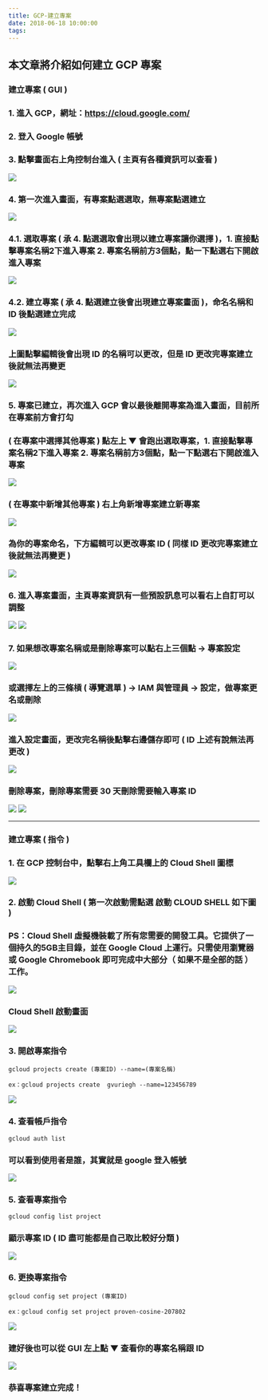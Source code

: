 ```yaml
---
title: GCP-建立專案
date: 2018-06-18 10:00:00
tags:
---
```


## 本文章將介紹如何建立 GCP 專案

### 建立專案 ( GUI )

### 1. 進入 GCP，網址：https://cloud.google.com/

### 2. 登入 Google 帳號

### 3. 點擊畫面右上角控制台進入 ( 主頁有各種資訊可以查看 )

![ ](images/1.png)

### 4. 第一次進入畫面，有專案點選選取，無專案點選建立

![ ](images/2.png)

### 4.1. 選取專案 ( 承 4. 點選選取會出現以建立專案讓你選擇 )，1. 直接點擊專案名稱2下進入專案 2. 專案名稱前方3個點，點一下點選右下開啟進入專案

![ ](images/3.3.png)

### 4.2. 建立專案 ( 承 4. 點選建立後會出現建立專案畫面 )，命名名稱和 ID 後點選建立完成

![ ](images/3.4.png)

### 上圖點擊編輯後會出現 ID 的名稱可以更改，但是 ID 更改完專案建立後就無法再變更

![ ](images/3.5.png)

### 5. 專案已建立，再次進入 GCP 會以最後離開專案為進入畫面，目前所在專案前方會打勾

### ( 在專案中選擇其他專案 ) 點左上 ▼ 會跑出選取專案，1. 直接點擊專案名稱2下進入專案 2. 專案名稱前方3個點，點一下點選右下開啟進入專案

![ ](images/3.1.png)

### ( 在專案中新增其他專案 ) 右上角新增專案建立新專案

![ ](images/3.2.png)

### 為你的專案命名，下方編輯可以更改專案 ID ( 同樣 ID 更改完專案建立後就無法再變更 )

![ ](images/26.png)

### 6. 進入專案畫面，主頁專案資訊有一些預設訊息可以看右上自訂可以調整

![ ](images/5.2.png)
![ ](images/28.png)

### 7. 如果想改專案名稱或是刪除專案可以點右上三個點 → 專案設定

![ ](images/29.png)

### 或選擇左上的三條槓 ( 導覽選單 ) → IAM 與管理員 → 設定，做專案更名或刪除

![ ](images/30.1.png)

### 進入設定畫面，更改完名稱後點擊右邊儲存即可 ( ID 上述有說無法再更改 )

![ ](images/10.png)

### 刪除專案，刪除專案需要 30 天刪除需要輸入專案 ID

![ ](images/31.png)
![ ](images/32.1.png)

***

### 建立專案 ( 指令 )

### 1. 在 GCP 控制台中，點擊右上角工具欄上的 Cloud Shell 圖標

![ ](images/2.2.png)

### 2. 啟動 Cloud Shell  ( 第一次啟動需點選 啟動 CLOUD SHELL 如下圖 )

### PS：Cloud Shell 虛擬機裝載了所有您需要的開發工具。它提供了一個持久的5GB主目錄，並在 Google Cloud 上運行。只需使用瀏覽器或 Google Chromebook 即可完成中大部分（ 如果不是全部的話 ）工作。

![ ](images/3.png)

### Cloud Shell 啟動畫面

![ ](images/4.1.png)

### 3. 開啟專案指令

```
gcloud projects create (專案ID) --name=(專案名稱)
```

```
ex：gcloud projects create  gvuriegh --name=123456789
```

![ ](images/5.1.png)

### 4. 查看帳戶指令

```
gcloud auth list
```

### 可以看到使用者是誰，其實就是 google 登入帳號

![ ](images/7.png)

### 5. 查看專案指令

```
gcloud config list project
```

### 顯示專案 ID ( ID 盡可能都是自己取比較好分類 )

![ ](images/8.png)

### 6. 更換專案指令

```
gcloud config set project (專案ID)
```

```
ex：gcloud config set project proven-cosine-207802 
```

![ ](images/9.png)

### 建好後也可以從 GUI 左上點 ▼ 查看你的專案名稱跟 ID

![ ](images/6.png)

### 恭喜專案建立完成！